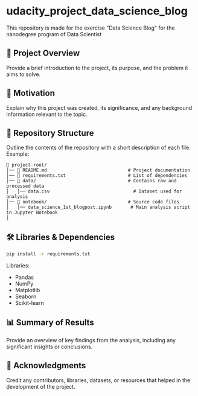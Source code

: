 # udacity_project_data_science_blog
This repository is made for the exercise "Data Science Blog" for the nanodegree program of Data Scientist

## 📌 Project Overview
Provide a brief introduction to the project, its purpose, and the problem it aims to solve.

## 🎯 Motivation
Explain why this project was created, its significance, and any background information relevant to the topic.

## 💂‍ Repository Structure
Outline the contents of the repository with a short description of each file. Example:

```
📁 project-root/
│── 📄 README.md                              # Project documentation
│── 📄 requirements.txt                       # List of dependencies
│── 📁 data/                                  # Contains raw and processed data
│   │── data.csv                               # Dataset used for analysis
│── 📁 notebook/                              # Source code files
│   │── data_science_1st_blogpost.ipynb       # Main analysis script in Jupyter Notebook
│  
```

## 🛠️ Libraries & Dependencies
```bash
pip install -r requirements.txt
```

Libraries:
- Pandas  
- NumPy  
- Matplotlib
- Seaborn
- Scikit-learn  

## 📊 Summary of Results
Provide an overview of key findings from the analysis, including any significant insights or conclusions.

## 🙌 Acknowledgments
Credit any contributors, libraries, datasets, or resources that helped in the development of the project.


